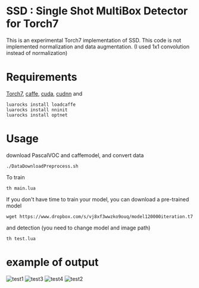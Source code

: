 # SSD : Single Shot MultiBox Detector for Torch7
This is an experimental Torch7 implementation of SSD.
This code is not implemented normalization and data augmentation. (I used 1x1 convolution instead of normalization)

# Requirements
[Torch7](http://torch.ch/docs/getting-started.html), [caffe](http://caffe.berkeleyvision.org/), [cuda](https://developer.nvidia.com/cuda-downloads), [cudnn](https://developer.nvidia.com/cudnn) and

```Shell
luarocks install loadcaffe
luarocks install nninit
luarocks install optnet
```

# Usage

download PascalVOC and caffemodel, and convert data

```Shell
./DataDownloadPreprocess.sh
```

To train

```Shell
th main.lua
```

If you don't have time to train your model, you can download a pre-trained model

```Shell
wget https://www.dropbox.com/s/vj8xf3wwzko9ouq/model120000iteration.t7
```

and detection (you need to change model and image path)

```Shell
th test.lua
```

# example of output
![test1](https://github.com/perrying/ssd-torch7/blob/image/test.png)
![test3](https://github.com/perrying/ssd-torch7/blob/image/test3.png)
![test4](https://github.com/perrying/ssd-torch7/blob/image/test4.png)
![test2](https://github.com/perrying/ssd-torch7/blob/image/test2.png)


